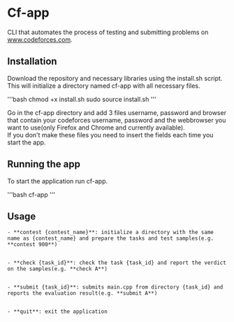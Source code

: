 
# Cf-app

CLI that automates the process of testing and submitting problems on www.codeforces.com.

## Installation

Download the repository and necessary libraries using the install.sh script.<br>
This will initialize a directory named cf-app with all necessary files.

'''bash
 chmod +x install.sh
 sudo source install.sh
 '''
        
Go in the cf-app directory and add 3 files username, password and browser that contain your codeforces username, password and the webbrowser you want to use(only Firefox and Chrome and currently available).<br>
If you don't make these files you need to insert the fields each time you start the app.


## Running the app

To start the application run cf-app.

'''bash
cf-app
'''
    
## Usage

    - **contest {contest_name}**: initialize a directory with the same name as {contest_name} and prepare the tasks and test samples(e.g. **contest 900**)
    
    
    - **check {task_id}**: check the task {task_id} and report the verdict on the samples(e.g. **check A**)
    
    
    - **submit {task_id}**: submits main.cpp from directory {task_id} and reports the evaluation result(e.g. **submit A**)
    
    
    - **quit**: exit the application
    
    
